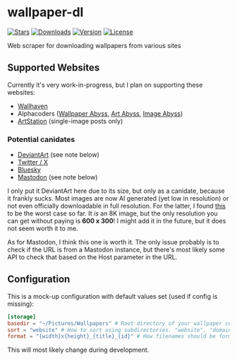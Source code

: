 # wallpaper-dl
[![Stars](https://img.shields.io/github/stars/Stridsvagn69420/wallpaper-dl.svg)][github]
[![Downloads](https://img.shields.io/crates/d/wallpaper-dl.svg)][crate]
[![Version](https://img.shields.io/crates/v/wallpaper-dl.svg)][crate]
[![License](https://img.shields.io/crates/l/wallpaper-dl.svg)][crate]

[crate]: https://crates.io/crates/wallpaper-dl
[github]: https://github.com/Stridsvagn69420/wallpaper-dl

Web scraper for downloading wallpapers from various sites

## Supported Websites
Currently it's very work-in-progress, but I plan on supporting these websites:
- [Wallhaven](https://wallhaven.cc/)
- Alphacoders ([Wallpaper Abyss](https://wall.alphacoders.com/), [Art Abyss](https://art.alphacoders.com/), [Image Abyss](https://pics.alphacoders.com/))
- [ArtStation](https://www.artstation.com/) (single-image posts only)

### Potential canidates
- [DeviantArt](https://www.deviantart.com/) (see note below)
- [Twitter / X](https://twitter.com)
- [Bluesky](https://bsky.app/)
- [Mastodon](https://mastodon.social/) (see note below)

I only put it DeviantArt here due to its size, but only as a canidate, because it frankly sucks. Most images are now AI generated (yet low in resolution) or not even officially downloadable in full resolution. For the latter, I found [this](https://www.deviantart.com/ellysiumn/art/City-of-fog-853408315) to be the worst case so far. It *is* an 8K image, but the only resolution you can get without paying is __600 x 300__! I might add it in the future, but it does not seem worth it to me.

As for Mastodon, I think this one is worth it. The only issue probably is to check if the URL is from a Mastodon instance, but there's most likely some API to check that based on the Host parameter in the URL.

## Configuration
This is a mock-up configuration with default values set (used if config is missing):
```toml
[storage]
basedir = "~/Pictures/Wallpapers" # Root directory of your wallpaper collection. Resolves "~", maybe also env vars.
sort = "website" # How to sort using subdirectories. "website", "domain", "artist", "none". Directory names will be treated case-insensitive. Can be overwritted per execution via flags.
format = "{width}x{height}_{title}_{id}" # How filenames should be formatted (excluding the extension). {original} will use the filename as if you were to download it via a browser. WIP!!! But will attempt to find a file name by hints, e.g. URL or Content-Dispositon.
```
This will most likely change during development.
